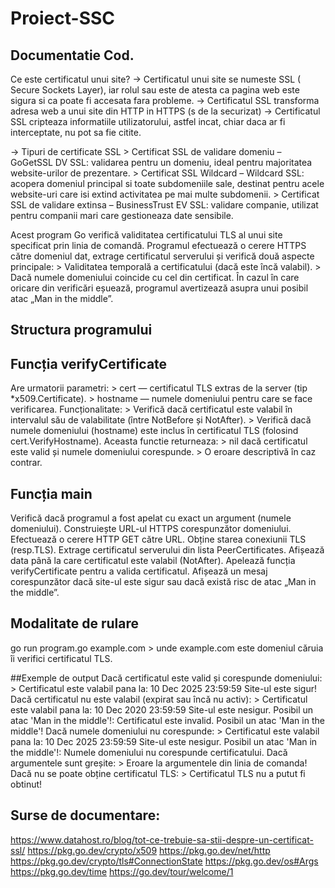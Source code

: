 # Proiect-SSC
## Documentatie Cod.

Ce este certificatul unui site? 
  -> Certificatul unui site se numeste SSL ( Secure Sockets Layer), iar rolul sau este de atesta ca pagina web este sigura si ca poate fi accesata fara probleme. 
  ->  Certificatul SSL transforma adresa web a unui site din HTTP in HTTPS (s de la securizat) 
  -> Certificatul SSL cripteaza informatiile utilizatorului, astfel incat, chiar daca ar fi interceptate, nu pot sa fie citite. 

  -> Tipuri de certificate SSL 
        > Certificat SSL de validare domeniu – GoGetSSL DV SSL: validarea pentru un domeniu, ideal pentru majoritatea website-urilor de prezentare. 
        > Certificat SSL Wildcard – Wildcard SSL: acopera domeniul principal si toate subdomeniile sale, destinat pentru acele website-uri care isi extind       activitatea pe mai multe subdomenii. 
        > Certificat SSL de validare extinsa – BusinessTrust EV SSL: validare companie, utilizat pentru companii mari care gestioneaza date sensibile. 

 

Acest program Go verifică validitatea certificatului TLS al unui site specificat prin linia de comandă. Programul efectuează o cerere HTTPS către domeniul dat, extrage certificatul serverului și verifică două aspecte principale:
        > Validitatea temporală a certificatului (dacă este încă valabil).
        > Dacă numele domeniului coincide cu cel din certificat.
În cazul în care oricare din verificări eșuează, programul avertizează asupra unui posibil atac „Man in the middle”.

## Structura programului
  ## Funcția verifyCertificate
  Are urmatorii parametri:
        > cert — certificatul TLS extras de la server (tip *x509.Certificate).
        > hostname — numele domeniului pentru care se face verificarea.
  Funcționalitate:
        > Verifică dacă certificatul este valabil în intervalul său de valabilitate (între NotBefore și NotAfter).
        > Verifică dacă numele domeniului (hostname) este inclus în certificatul TLS (folosind cert.VerifyHostname).
  Aceasta functie returneaza:
        > nil dacă certificatul este valid și numele domeniului corespunde.
        > O eroare descriptivă în caz contrar.

  ## Funcția main
  Verifică dacă programul a fost apelat cu exact un argument (numele domeniului).
  Construiește URL-ul HTTPS corespunzător domeniului.
  Efectuează o cerere HTTP GET către URL.
  Obține starea conexiunii TLS (resp.TLS).
  Extrage certificatul serverului din lista PeerCertificates.
  Afișează data până la care certificatul este valabil (NotAfter).
  Apelează funcția verifyCertificate pentru a valida certificatul.
  Afișează un mesaj corespunzător dacă site-ul este sigur sau dacă există risc de atac „Man in the middle”.
  ## Modalitate de rulare
  go run program.go example.com
        > unde example.com este domeniul căruia îi verifici certificatul TLS.

  ##Exemple de output
  Dacă certificatul este valid și corespunde domeniului:
        > Certificatul este valabil pana la: 10 Dec 2025 23:59:59
          Site-ul este sigur!
  Dacă certificatul nu este valabil (expirat sau încă nu activ):
        > Certificatul este valabil pana la: 10 Dec 2020 23:59:59
          Site-ul este nesigur. Posibil un atac 'Man in the middle'!:
          Certificatul este invalid. Posibil un atac 'Man in the middle'!
  Dacă numele domeniului nu corespunde:
        > Certificatul este valabil pana la: 10 Dec 2025 23:59:59
          Site-ul este nesigur. Posibil un atac 'Man in the middle'!:
          Numele domeniului nu corespunde certificatului.
  Dacă argumentele sunt greșite:
        > Eroare la argumentele din linia de comanda!
  Dacă nu se poate obține certificatul TLS:
        > Certificatul TLS nu a putut fi obtinut!
  ## Surse de documentare:
  https://www.datahost.ro/blog/tot-ce-trebuie-sa-stii-despre-un-certificat-ssl/
  https://pkg.go.dev/crypto/x509
  https://pkg.go.dev/net/http
  https://pkg.go.dev/crypto/tls#ConnectionState
  https://pkg.go.dev/os#Args
  https://pkg.go.dev/time
  https://go.dev/tour/welcome/1
      
